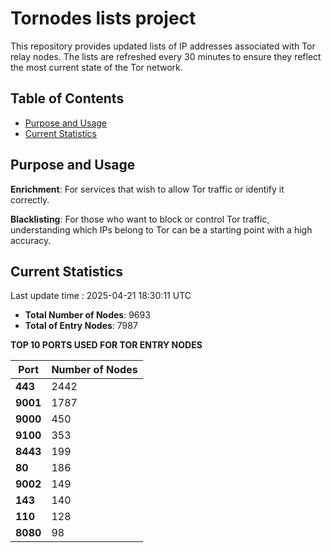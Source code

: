 # Tornodes lists project

This repository provides updated lists of IP addresses associated with Tor relay nodes. The lists are refreshed every 30 minutes to ensure they reflect the most current state of the Tor network.

## Table of Contents

- [Purpose and Usage](#purpose-and-usage)
- [Current Statistics](#current-statistics)


## Purpose and Usage

**Enrichment**: For services that wish to allow Tor traffic or identify it correctly.

**Blacklisting**: For those who want to block or control Tor traffic, understanding which IPs belong to Tor can be a starting point with a high accuracy.

## Current Statistics

Last update time : 2025-04-21 18:30:11 UTC

- **Total Number of Nodes**: 9693
- **Total of Entry Nodes**: 7987

**TOP 10 PORTS USED FOR TOR ENTRY NODES**

| **Port** | **Number of Nodes** |
|------|-----------------|
| **443**   | 2442  |
| **9001**   | 1787  |
| **9000**   | 450  |
| **9100**   | 353  |
| **8443**   | 199  |
| **80**   | 186  |
| **9002**   | 149  |
| **143**   | 140  |
| **110**   | 128  |
| **8080**   | 98  |

